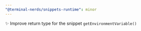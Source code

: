 ```yaml
---
"@terminal-nerds/snippets-runtime": minor
---
```


✨ Improve return type for the snippet `getEnvironmentVariable()`
